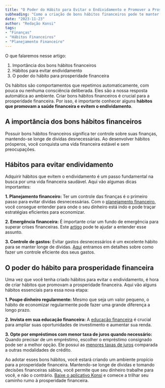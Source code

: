 ```yaml
---
title: "O Poder do Hábito para Evitar o Endividamento e Promover a Prosperidade Financeira"
subheading: "Como a criação de bons hábitos financeiros pode te manter longe das dívidas e guiar seu caminho para a prosperidade financeira como servidor público"
date: "2023-11-23"
author: "Redação Konsi"
tags:
- "Finanças"
- "Hábitos Financeiros"
- "Planejamento Financeiro"
---
```


O que falaremos nesse artigo:

1. Importância dos bons hábitos financeiros
2. Hábitos para evitar endividamento
3. O poder do hábito para prosperidade financeira

Os hábitos são comportamentos que repetimos automaticamente, com pouca ou nenhuma consciência deliberada. Eles são a nossa resposta automática ao ambiente. Criar bons hábitos financeiros é crucial para a prosperidade financeira. Por isso, é importante conhecer alguns **hábitos que promovam a saúde financeira e evitem o endividamento**.

## A importância dos bons hábitos financeiros

Possuir bons hábitos financeiros significa ter controle sobre suas finanças, mantendo-se longe de dívidas desnecessárias. Ao desenvolver hábitos prósperos, você conquista uma vida financeira estável e sem preocupações.

## Hábitos para evitar endividamento

Adquirir hábitos que evitem o endividamento é um passo fundamental na busca por uma vida financeira saudável. Aqui vão algumas dicas importantes:

**1. Planejamento financeiro:** Ter um controle das finanças é o primeiro passo para evitar dívidas desnecessárias. Com o [planejamento financeiro](https://www.konsi.com.br/postagens/como-criar-e-seguir-um-oramento-financeiro-pessoal-para-servidores-pblicos.md), você consegue entender para onde o seu dinheiro está indo e pode traçar estratégias eficientes para economizar.

**2. Emergência financeira:** É importante criar um fundo de emergência para superar crises financeiras. Este [artigo](https://www.konsi.com.br/postagens/a-importncia-da-reserva-de-emergncia-e-como-constru-la-com-inteligncia-financeira.md) pode te ajudar a entender esse assunto.

**3. Controle de gastos:** Evitar gastos desnecessários é um excelente hábito para se manter longe de dívidas. [Aqui](https://www.konsi.com.br/postagens/como-criar-uma-rotina-financeira-saudvel-para-servidores-pblicos.md) entramos em detalhes sobre como fazer um controle eficiente dos seus gastos.

## O poder do hábito para prosperidade financeira

Uma vez que você tenha criado hábitos para evitar o endividamento, é hora de criar hábitos que promovam a prosperidade financeira. Aqui vão alguns hábitos essenciais para essa nova etapa:

**1. Poupe dinheiro regularmente:** Mesmo que seja um valor pequeno, o hábito de economizar regularmente pode fazer uma grande diferença a longo prazo.

**2. Invista em sua educação financeira:** A [educação financeira](https://www.konsi.com.br/postagens/a-importncia-da-educao-financeira-para-servidores-pblicos-e-como-implement-la-em-sua-vida.md) é crucial para ampliar suas oportunidades de investimento e aumentar sua renda.

**3. Opte por empréstimos com menor taxa de juros quando necessário:** Quando precisar de um empréstimo, escolher o empréstimo consignado pode ser a melhor opção. Ele possui as [menores taxas de juros](https://www.konsi.com.br/postagens/7-dicas-para-conseguir-a-menor-taxa-de-juros-no-consignado.md) comparada a outras modalidades de crédito.

Ao adotar esses bons hábitos, você estará criando um ambiente propício para a prosperidade financeira. Mantendo-se longe de dívidas e tomando decisões financeiras sábias, você permite que seu dinheiro trabalhe para você, e não o contrário. [Baixe o aplicativo Konsi](https://www.konsi.com.br/download_app) e comece a trilhar seu caminho rumo à prosperidade financeira.
